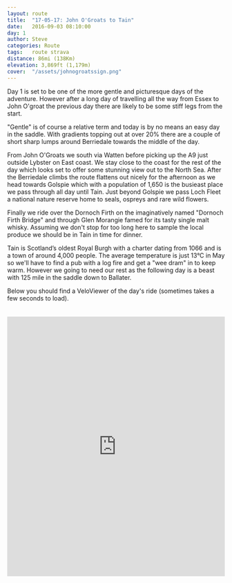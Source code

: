 ```yaml
---
layout: route
title:  "17-05-17: John O'Groats to Tain"
date:   2016-09-03 08:10:00
day: 1
author: Steve
categories: Route
tags:	route strava
distance: 86mi (138Km)
elevation: 3,869ft (1,179m)
cover:  "/assets/johnogroatssign.png"
---
```


Day 1 is set to be one of the more gentle and picturesque days of the adventure. However after a long day
of travelling all the way from Essex to John O'groat the previous day there are likely to be some stiff legs from
the start.

"Gentle" is of course a relative term and today is by no means an easy day in the saddle. With gradients topping out at
over 20% there are a couple of short sharp lumps around Berriedale towards the middle of the day.

From John O'Groats we south via Watten before picking up the A9 just outside Lybster on East coast.
We stay close to the coast for the rest of the day which looks set to offer some stunning view out to the North Sea.
After the Berriedale climbs the route flattens out nicely for the afternoon as we head towards Golspie which with a population
of 1,650 is the busieast place we pass through all day until Tain. Just beyond Golspie we pass Loch Fleet a national nature reserve home
to seals, ospreys and rare wild flowers.

Finally we ride over the Dornoch Firth on the imaginatively named "Dornoch Firth Bridge" and through Glen Morangie
famed for its tasty single malt whisky. Assuming we don't stop for too long here to sample the local produce we should
be in Tain in time for dinner.

Tain is Scotland’s oldest Royal Burgh with a charter dating from 1066 and is a town of around 4,000 people. The average temperature
is just 13°C in May so we'll have to find a pub with a log fire and get a "wee dram" in to keep warm. However we going to need our
rest as the following day is a beast with 125 mile in the saddle down to Ballater.

Below you should find a VeloViewer of the day's ride (sometimes takes a
few seconds to load).

<iframe style="width:100%;height:600px;padding-top:20px" src="https://veloviewer.com/routes/6928148/embed2" frameborder="0" scrolling="no"></iframe>
